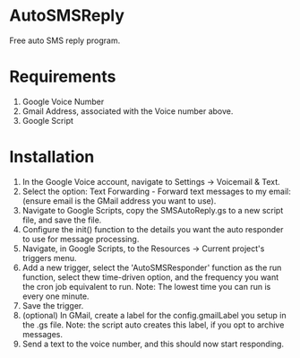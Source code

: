 # AutoSMSReply
Free auto SMS reply program.

Requirements
================
 1. Google Voice Number
 2. Gmail Address, associated with the Voice number above.
 3. Google Script
 
 
Installation
================
1. In the Google Voice account, navigate to Settings -> Voicemail & Text.
2. Select the option: Text Forwarding - Forward text messages to my email: (ensure email is the GMail address you want to use).
3. Navigate to Google Scripts, copy the SMSAutoReply.gs to a new script file, and save the file.
4. Configure the init() function to the details you want the auto responder to use for message processing.
5. Navigate, in Google Scripts, to the Resources -> Current project's triggers menu.
6. Add a new trigger, select the 'AutoSMSResponder' function as the run function, select thew time-driven option, and the frequency you want the cron job equivalent to run. Note: The lowest time you can run is every one minute.
7. Save the trigger.
8. (optional) In GMail, create a label for the config.gmailLabel you setup in the .gs file. Note: the script auto creates this label, if you opt to archive messages.
9. Send a text to the voice number, and this should now start responding.
